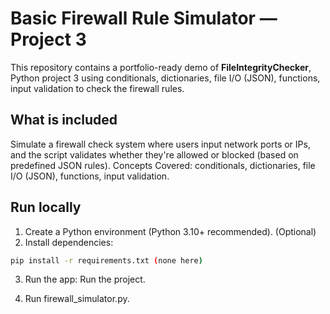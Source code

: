 # Basic Firewall Rule Simulator — Project 3

This repository contains a portfolio-ready demo of **FileIntegrityChecker**, Python project 3 using conditionals, dictionaries, file I/O (JSON), functions, input validation to check the firewall rules.

## What is included
Simulate a firewall check system where users input network ports or IPs, and the script validates whether they're allowed or blocked (based on predefined JSON rules). Concepts Covered: conditionals, dictionaries, file I/O (JSON), functions, input validation.

## Run locally
1. Create a Python environment (Python 3.10+ recommended). (Optional)
2. Install dependencies:
```bash
pip install -r requirements.txt (none here)
```
3. Run the app:
Run the project.

4. Run firewall_simulator.py.
